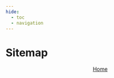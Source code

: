 ```yaml
---
hide:
  - toc
  - navigation
---
```


<h1>Sitemap</h1>
<p style="text-align:center"><a href="/">Home</a></p>
<div id="sitemap-list-wrapper">
  <div id="sitemap-list" class="sitemap-grid" aria-live="polite"></div>
</div>

<script>
(function () {
  const sitemapURL = new URL(
    (window.location.origin + window.location.pathname).replace(/\/sitemap\/.*$/, '/sitemap.xml')
  );

  const customOrder = ['entertainment', 'connectivity', 'device management', 'devices', 'preview rdk', 'source', 'support', 'tools'];

  fetch(sitemapURL)
    .then(r => r.text())
    .then(txt => {
      const xml = new DOMParser().parseFromString(txt, 'application/xml');
      const urls = Array.from(xml.querySelectorAll('url > loc')).map(n => n.textContent);
      const grouped = {};

      urls.forEach(href => {
        const u = new URL(href);
        const parts = u.pathname.replace(/^\/|\/$/g, '').split('/');
        if (parts.length < 2) return;

        const category = decodeURIComponent(parts[0].replace(/[-_]/g, ' '));
        const label = decodeURIComponent(parts[parts.length - 1].replace(/[-_]/g, ' '));

        if (!grouped[category]) grouped[category] = [];
        grouped[category].push({ label, href });
      });

      const container = document.getElementById('sitemap-list');

      customOrder.forEach(category => {
        const links = grouped[category];
        if (!links) return;

        const column = document.createElement('div');
        column.className = 'sitemap-column';

        const heading = document.createElement('h2');
        heading.textContent = category.charAt(0).toUpperCase() + category.slice(1).replace(/[-_]/g, ' ');;
        column.appendChild(heading);

        const ul = document.createElement('ul');
        links
          .sort((a, b) => a.label.localeCompare(b.label))
          .forEach(item => {
            const li = document.createElement('li');
            const a = document.createElement('a');
            a.href = item.href;
            a.innerHTML = `${item.label.charAt(0).toUpperCase() + item.label.slice(1)}`;
            li.appendChild(a);
            ul.appendChild(li);
          });

        column.appendChild(ul);
        container.appendChild(column);
      });
    })
    .catch(err => {
      console.error('Failed to load sitemap.xml', err);
      document.getElementById('sitemap-list').textContent =
        'Could not load sitemap. Please try again later.';
    });
})();
</script>